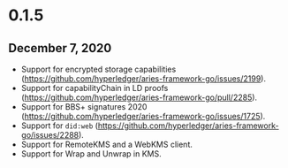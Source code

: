 # 0.1.5

## December 7, 2020

- Support for encrypted storage capabilities (https://github.com/hyperledger/aries-framework-go/issues/2199).
- Support for capabilityChain in LD proofs (https://github.com/hyperledger/aries-framework-go/pull/2285).
- Support for BBS+ signatures 2020 (https://github.com/hyperledger/aries-framework-go/issues/1725).
- Support for `did:web` (https://github.com/hyperledger/aries-framework-go/issues/2288).
- Support for RemoteKMS and a WebKMS client.
- Support for Wrap and Unwrap in KMS.

